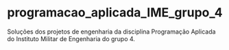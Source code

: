 # programacao_aplicada_IME_grupo_4
Soluções dos projetos de engenharia da disciplina Programação Aplicada do Instituto Militar de Engenharia do grupo 4.
